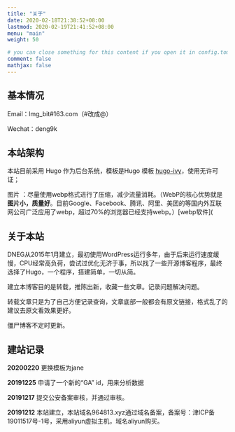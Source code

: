 ```yaml
---
title: "关于"
date: 2020-02-18T21:38:52+08:00
lastmod: 2020-02-19T21:41:52+08:00
menu: "main"
weight: 50

# you can close something for this content if you open it in config.toml.
comment: false
mathjax: false
---
```


## 基本情况

Email：lmg_bit#163.com（#改成@）

Wechat：deng9k

## 本站架构

本站目前采用 Hugo 作为后台系统，模板是Hugo 模板 [hugo-ivy](https://github.com/yihui/hugo-ivy)，使用无许可证；

图片 ：尽量使用webp格式进行了压缩，减少流量消耗。（WebP的核心优势就是**图片小，质量好**。目前Google、Facebook、腾讯、阿里、美团的等国内外互联网公司广泛应用了webp，超过70%的浏览器已经支持webp。）[webp软件](

## 关于本站

DNEG从2015年1月建立，最初使用WordPress运行多年，由于后来运行速度缓慢，CPU经常高负荷，尝试过优化无济于事，所以找了一些开源博客程序，最终选择了Hugo，一个程序，搭建简单，一切从简。

建立本博客目的是转载，推陈出新，收藏一些文章。记录问题解决问题。

转载文章只是为了自己方便记录查询，文章底部一般都会有原文链接，格式乱了的建议去原文看效果更好。

僵尸博客不定时更新。



## 建站记录

**20200220** 更换模板为jane

**20191225** 申请了一个新的“GA” id，用来分析数据

**20191217** 提交公安备案审核，并通过审核。

**20191212**  本站建立，本站域名964813.xyz通过域名备案，备案号：津ICP备19011517号-1号，采用aliyun虚拟主机，域名aliyun购买。